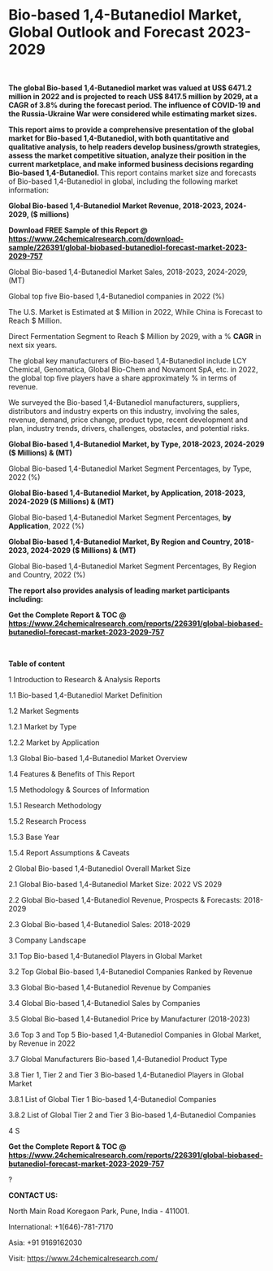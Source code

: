 <h1>Bio-based 1,4-Butanediol Market, Global Outlook and Forecast 2023-2029</h1><br/><p><strong>The global Bio-based 1,4-Butanediol market was valued at US$ 6471.2 million in 2022 and is projected to reach US$ 8417.5 million by 2029, at a <strong>CAGR</strong> of 3.8% during the forecast period. The influence of COVID-19 and the Russia-Ukraine War were considered while estimating market sizes.</strong></p>
 
 
 
 <p><strong>This report aims to provide a comprehensive presentation of the global market for Bio-based 1,4-Butanediol, with both quantitative and qualitative analysis, to help readers develop business/growth strategies, assess the market competitive situation, analyze their position in the current marketplace, and make informed business decisions regarding Bio-based 1,4-Butanediol. </strong>This report contains market size and forecasts of Bio-based 1,4-Butanediol in global, including the following market information:</p>
 
 
 
 <p><strong>Global Bio-based 1,4-Butanediol Market Revenue, 2018-2023, 2024-2029, ($ millions)</strong></p>
 
 
 
 <div><b>Download FREE Sample of this Report @ <a href="https://www.24chemicalresearch.com/download-sample/226391/global-biobased-butanediol-forecast-market-2023-2029-757">https://www.24chemicalresearch.com/download-sample/226391/global-biobased-butanediol-forecast-market-2023-2029-757</a></b></div>
 
 
 
 <p>Global Bio-based 1,4-Butanediol Market Sales, 2018-2023, 2024-2029, (MT)</p>
 
 
 
 <p>Global top five Bio-based 1,4-Butanediol companies in 2022 (%)</p>
 
 
 
 <p>The U.S. Market is Estimated at $ Million in 2022, While China is Forecast to Reach $ Million.</p>
 
 
 
 <p>Direct Fermentation Segment to Reach $ Million by 2029, with a % <strong>CAGR</strong> in next six years.</p>
 
 
 
 <p>The global key manufacturers of Bio-based 1,4-Butanediol include LCY Chemical, Genomatica, Global Bio-Chem and Novamont SpA, etc. in 2022, the global top five players have a share approximately % in terms of revenue.</p>
 
 
 
 <p>We surveyed the Bio-based 1,4-Butanediol manufacturers, suppliers, distributors and industry experts on this industry, involving the sales, revenue, demand, price change, product type, recent development and plan, industry trends, drivers, challenges, obstacles, and potential risks.</p>
 
 
 
 <p><strong>Global Bio-based 1,4-Butanediol Market, by Type, 2018-2023, 2024-2029 ($ Millions) & (MT)</strong></p>
 
 
 
 <p>Global Bio-based 1,4-Butanediol Market Segment Percentages, by Type, 2022 (%)</p>
 
 
 
 <p><strong>Global Bio-based 1,4-Butanediol Market, <strong>by Application</strong>, 2018-2023, 2024-2029 ($ Millions) & (MT)</strong></p>
 
 
 
 <p>Global Bio-based 1,4-Butanediol Market Segment Percentages, <strong>by Application</strong>, 2022 (%)</p>
 
 
 
 <p><strong>Global Bio-based 1,4-Butanediol Market, By Region and Country, 2018-2023, 2024-2029 ($ Millions) & (MT)</strong></p>
 
 
 
 <p>Global Bio-based 1,4-Butanediol Market Segment Percentages, By Region and Country, 2022 (%)</p>
 
 
 
 <p><strong>The report also provides analysis of leading market participants including:</strong></p>
 
 
 
 <div><b>Get the Complete Report & TOC @ <a href="https://www.24chemicalresearch.com/reports/226391/global-biobased-butanediol-forecast-market-2023-2029-757">https://www.24chemicalresearch.com/reports/226391/global-biobased-butanediol-forecast-market-2023-2029-757</a></b></div>
 
 
 
 <p><br />
 
 <b>Table of content</b></p>
 
 
 
 <p>1 Introduction to Research & Analysis Reports<br />
 
 1.1 Bio-based 1,4-Butanediol Market Definition<br />
 
 1.2 Market Segments<br />
 
 1.2.1 Market by Type<br />
 
 1.2.2 Market by Application<br />
 
 1.3 Global Bio-based 1,4-Butanediol Market Overview<br />
 
 1.4 Features & Benefits of This Report<br />
 
 1.5 Methodology & Sources of Information<br />
 
 1.5.1 Research Methodology<br />
 
 1.5.2 Research Process<br />
 
 1.5.3 Base Year<br />
 
 1.5.4 Report Assumptions & Caveats<br />
 
 2 Global Bio-based 1,4-Butanediol Overall Market Size<br />
 
 2.1 Global Bio-based 1,4-Butanediol Market Size: 2022 VS 2029<br />
 
 2.2 Global Bio-based 1,4-Butanediol Revenue, Prospects & Forecasts: 2018-2029<br />
 
 2.3 Global Bio-based 1,4-Butanediol Sales: 2018-2029<br />
 
 3 Company Landscape<br />
 
 3.1 Top Bio-based 1,4-Butanediol Players in Global Market<br />
 
 3.2 Top Global Bio-based 1,4-Butanediol Companies Ranked by Revenue<br />
 
 3.3 Global Bio-based 1,4-Butanediol Revenue by Companies<br />
 
 3.4 Global Bio-based 1,4-Butanediol Sales by Companies<br />
 
 3.5 Global Bio-based 1,4-Butanediol Price by Manufacturer (2018-2023)<br />
 
 3.6 Top 3 and Top 5 Bio-based 1,4-Butanediol Companies in Global Market, by Revenue in 2022<br />
 
 3.7 Global Manufacturers Bio-based 1,4-Butanediol Product Type<br />
 
 3.8 Tier 1, Tier 2 and Tier 3 Bio-based 1,4-Butanediol Players in Global Market<br />
 
 3.8.1 List of Global Tier 1 Bio-based 1,4-Butanediol Companies<br />
 
 3.8.2 List of Global Tier 2 and Tier 3 Bio-based 1,4-Butanediol Companies<br />
 
 4 S</p>
 
 
 
 <div><b>Get the Complete Report & TOC @ <a href="https://www.24chemicalresearch.com/reports/226391/global-biobased-butanediol-forecast-market-2023-2029-757">https://www.24chemicalresearch.com/reports/226391/global-biobased-butanediol-forecast-market-2023-2029-757</a></b></div>
 
 
 
 <p>? </p>
 
 
 
 <p><b>CONTACT US:</b><br />
 
 North Main Road Koregaon Park, Pune, India - 411001.<br />
 
 International: +1(646)-781-7170<br />
 
 Asia: +91 9169162030<br />
 
 Visit: <a href="https://www.24chemicalresearch.com/">https://www.24chemicalresearch.com/</a></p>